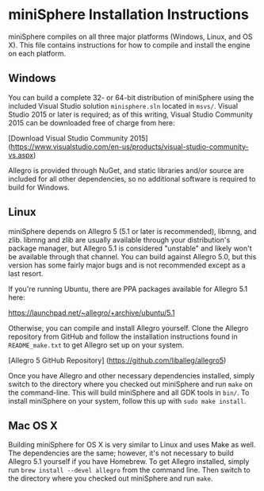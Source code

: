 miniSphere Installation Instructions
====================================

miniSphere compiles on all three major platforms (Windows, Linux, and OS X).
This file contains instructions for how to compile and install the engine on
each platform.

Windows
-------

You can build a complete 32- or 64-bit distribution of miniSphere using the
included Visual Studio solution `minisphere.sln` located in `msvs/`.
Visual Studio 2015 or later is required; as of this writing,
Visual Studio Community 2015 can be downloaded free of charge from here:

[Download Visual Studio Community 2015]
(https://www.visualstudio.com/en-us/products/visual-studio-community-vs.aspx)

Allegro is provided through NuGet, and static libraries and/or source are included
for all other dependencies, so no additional software is required to build for
Windows.


Linux
-----

miniSphere depends on Allegro 5 (5.1 or later is recommended), libmng, and zlib.
libmng and zlib are usually available through your distribution's package
manager, but Allegro 5.1 is considered "unstable" and likely won't be
available through that channel.  You can build against Allegro 5.0, but this
version has some fairly major bugs and is not recommended except as a last
resort.

If you're running Ubuntu, there are PPA packages available for Allegro 5.1 here:

<https://launchpad.net/~allegro/+archive/ubuntu/5.1>

Otherwise, you can compile and install Allegro yourself.  Clone the Allegro
repository from GitHub and follow the installation instructions found in
`README_make.txt` to get Allegro set up on your system.

[Allegro 5 GitHub Repository]
(https://github.com/liballeg/allegro5)

Once you have Allegro and other necessary dependencies installed, simply switch
to the directory where you checked out miniSphere and run `make` on the
command-line. This will build miniSphere and all GDK tools in `bin/`. To
install miniSphere on your system, follow this up with `sudo make install`.


Mac OS X
--------

Building miniSphere for OS X is very similar to Linux and uses Make as well.
The dependencies are the same; however, it's not necessary to build Allegro 5.1
yourself if you have Homebrew. To get Allegro installed, simply run
`brew install --devel allegro` from the command line. Then switch to the
directory where you checked out miniSphere and run `make`.
